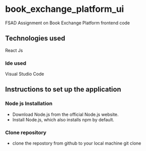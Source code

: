 # book_exchange_platform_ui
FSAD Assignment on Book Exchange Platform frontend code

## Technologies used
React Js
### Ide used
Visual Studio Code

## Instructions to set up the application
### Node js Installation
* Download Node.js from the official Node.js website.
* Install Node.js, which also installs npm by default.

### Clone repository
* clone the repostory from github to your local machine
  git clone <repo url>

